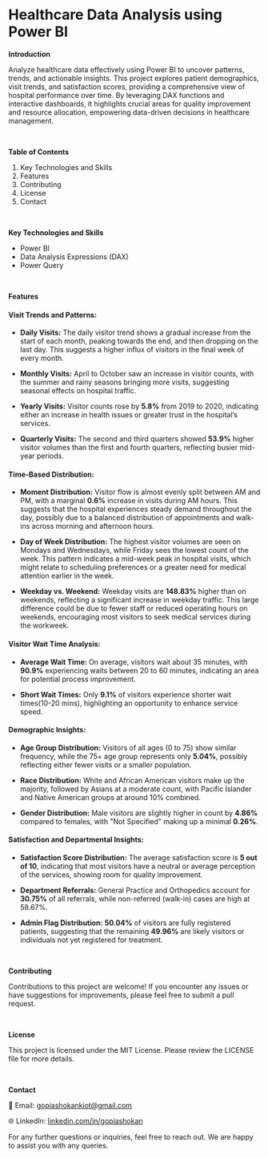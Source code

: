 # Healthcare Data Analysis using Power BI


**Introduction**

Analyze healthcare data effectively using Power BI to uncover patterns, trends, and actionable insights. This project explores patient demographics, visit trends, and satisfaction scores, providing a comprehensive view of hospital performance over time. By leveraging DAX functions and interactive dashboards, it highlights crucial areas for quality improvement and resource allocation, empowering data-driven decisions in healthcare management.

<br />

**Table of Contents**

1. Key Technologies and Skills
2. Features
3. Contributing
4. License
5. Contact

<br />

**Key Technologies and Skills**
- Power BI
- Data Analysis Expressions (DAX)
- Power Query

<br />

**Features**

#### Visit Trends and Patterns:

   - **Daily Visits:** The daily visitor trend shows a gradual increase from the start of each month, peaking towards the end, and then dropping on the last day. This suggests a higher influx of visitors in the final week of every month.

   - **Monthly Visits:** April to October saw an increase in visitor counts, with the summer and rainy seasons bringing more visits, suggesting seasonal effects on hospital traffic.
   
   - **Yearly Visits:** Visitor counts rose by **5.8%** from 2019 to 2020, indicating either an increase in health issues or greater trust in the hospital’s services.

   - **Quarterly Visits:** The second and third quarters showed **53.9%** higher visitor volumes than the first and fourth quarters, reflecting busier mid-year periods.


#### Time-Based Distribution:

   - **Moment Distribution:** Visitor flow is almost evenly split between AM and PM, with a marginal **0.6%** increase in visits during AM hours. This suggests that the hospital experiences steady demand throughout the day, possibly due to a balanced distribution of appointments and walk-ins across morning and afternoon hours.
   
   - **Day of Week Distribution:** The highest visitor volumes are seen on Mondays and Wednesdays, while Friday sees the lowest count of the week. This pattern indicates a mid-week peak in hospital visits, which might relate to scheduling preferences or a greater need for medical attention earlier in the week.
   
   - **Weekday vs. Weekend:** Weekday visits are **148.83%** higher than on weekends, reflecting a significant increase in weekday traffic. This large difference could be due to fewer staff or reduced operating hours on weekends, encouraging most visitors to seek medical services during the workweek.


#### Visitor Wait Time Analysis:

   - **Average Wait Time:** On average, visitors wait about 35 minutes, with **90.9%** experiencing waits between 20 to 60 minutes, indicating an area for potential process improvement.
   
   - **Short Wait Times:** Only **9.1%** of visitors experience shorter wait times(10-20 mins), highlighting an opportunity to enhance service speed.


#### Demographic Insights:

   - **Age Group Distribution:** Visitors of all ages (0 to 75) show similar frequency, while the 75+ age group represents only **5.04%**, possibly reflecting either fewer visits or a smaller population.
   
   - **Race Distribution:** White and African American visitors make up the majority, followed by Asians at a moderate count, with Pacific Islander and Native American groups at around 10% combined.
   
   - **Gender Distribution:** Male visitors are slightly higher in count by **4.86%** compared to females, with "Not Specified" making up a minimal **0.26%**.


#### Satisfaction and Departmental Insights:

   - **Satisfaction Score Distribution:** The average satisfaction score is **5 out of 10**, indicating that most visitors have a neutral or average perception of the services, showing room for quality improvement.

   - **Department Referrals:** General Practice and Orthopedics account for **30.75%** of all referrals, while non-referred (walk-in) cases are high at 58.67%.

   - **Admin Flag Distribution:** **50.04%** of visitors are fully registered patients, suggesting that the remaining **49.96%** are likely visitors or individuals not yet registered for treatment.


<br />

**Contributing**

Contributions to this project are welcome! If you encounter any issues or have suggestions for improvements, please feel free to submit a pull request.

<br />

**License**

This project is licensed under the MIT License. Please review the LICENSE file for more details.

<br />

**Contact**

📧 Email: gopiashokankiot@gmail.com 

🌐 LinkedIn: [linkedin.com/in/gopiashokan](https://www.linkedin.com/in/gopiashokan)

For any further questions or inquiries, feel free to reach out. We are happy to assist you with any queries.

